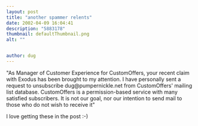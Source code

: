```yaml
---
layout: post
title: "another spammer relents"
date: 2002-04-09 16:04:41
description: "5883178"
thumbnail: defaultThumbnail.png
alt: ""


author: dug
---
```


<p>"As Manager of Customer Experience for CustomOffers, your recent claim with Exodus has been brought to my attention. I have personally sent a request to unsubscribe dug@pumpernickle.net from CustomOffers' mailing list database. CustomOffers is a permission-based service with many satisfied subscribers. It is not our goal, nor our intention to send mail to those who do not wish to receive it"</p>

<p>I love getting these in the post :-)</p>
